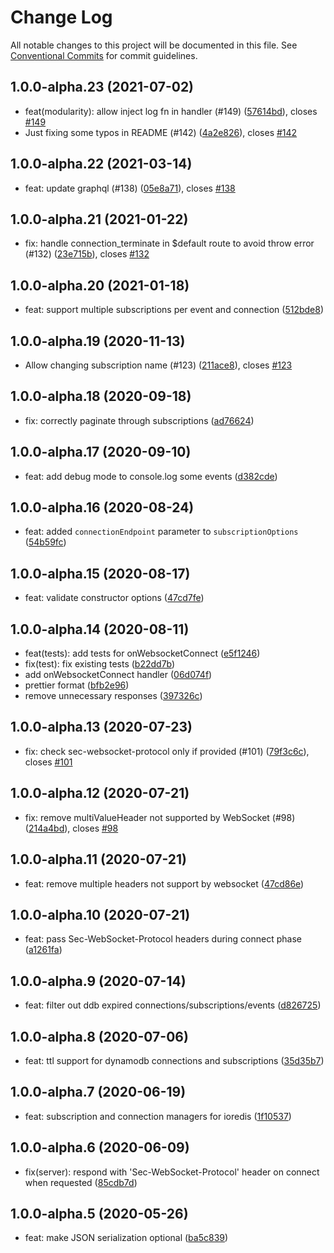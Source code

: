# Change Log

All notable changes to this project will be documented in this file.
See [Conventional Commits](https://conventionalcommits.org) for commit guidelines.

## 1.0.0-alpha.23 (2021-07-02)

- feat(modularity): allow inject log fn in handler (#149) ([57614bd](https://github.com/michalkvasnicak/aws-lambda-graphql/commit/57614bd)), closes [#149](https://github.com/michalkvasnicak/aws-lambda-graphql/issues/149)
- Just fixing some typos in README (#142) ([4a2e826](https://github.com/michalkvasnicak/aws-lambda-graphql/commit/4a2e826)), closes [#142](https://github.com/michalkvasnicak/aws-lambda-graphql/issues/142)

## 1.0.0-alpha.22 (2021-03-14)

- feat: update graphql (#138) ([05e8a71](https://github.com/michalkvasnicak/aws-lambda-graphql/commit/05e8a71)), closes [#138](https://github.com/michalkvasnicak/aws-lambda-graphql/issues/138)

## 1.0.0-alpha.21 (2021-01-22)

- fix: handle connection_terminate in \$default route to avoid throw error (#132) ([23e715b](https://github.com/michalkvasnicak/aws-lambda-graphql/commit/23e715b)), closes [#132](https://github.com/michalkvasnicak/aws-lambda-graphql/issues/132)

## 1.0.0-alpha.20 (2021-01-18)

- feat: support multiple subscriptions per event and connection ([512bde8](https://github.com/michalkvasnicak/aws-lambda-graphql/commit/512bde8))

## 1.0.0-alpha.19 (2020-11-13)

- Allow changing subscription name (#123) ([211ace8](https://github.com/michalkvasnicak/aws-lambda-graphql/commit/211ace8)), closes [#123](https://github.com/michalkvasnicak/aws-lambda-graphql/issues/123)

## 1.0.0-alpha.18 (2020-09-18)

- fix: correctly paginate through subscriptions ([ad76624](https://github.com/michalkvasnicak/aws-lambda-graphql/commit/ad76624))

## 1.0.0-alpha.17 (2020-09-10)

- feat: add debug mode to console.log some events ([d382cde](https://github.com/michalkvasnicak/aws-lambda-graphql/commit/d382cde))

## 1.0.0-alpha.16 (2020-08-24)

- feat: added `connectionEndpoint` parameter to `subscriptionOptions` ([54b59fc](https://github.com/michalkvasnicak/aws-lambda-graphql/commit/54b59fc))

## 1.0.0-alpha.15 (2020-08-17)

- feat: validate constructor options ([47cd7fe](https://github.com/michalkvasnicak/aws-lambda-graphql/commit/47cd7fe))

## 1.0.0-alpha.14 (2020-08-11)

- feat(tests): add tests for onWebsocketConnect ([e5f1246](https://github.com/michalkvasnicak/aws-lambda-graphql/commit/e5f1246))
- fix(test): fix existing tests ([b22dd7b](https://github.com/michalkvasnicak/aws-lambda-graphql/commit/b22dd7b))
- add onWebsocketConnect handler ([06d074f](https://github.com/michalkvasnicak/aws-lambda-graphql/commit/06d074f))
- prettier format ([bfb2e96](https://github.com/michalkvasnicak/aws-lambda-graphql/commit/bfb2e96))
- remove unnecessary responses ([397326c](https://github.com/michalkvasnicak/aws-lambda-graphql/commit/397326c))

## 1.0.0-alpha.13 (2020-07-23)

- fix: check sec-websocket-protocol only if provided (#101) ([79f3c6c](https://github.com/michalkvasnicak/aws-lambda-graphql/commit/79f3c6c)), closes [#101](https://github.com/michalkvasnicak/aws-lambda-graphql/issues/101)

## 1.0.0-alpha.12 (2020-07-21)

- fix: remove multiValueHeader not supported by WebSocket (#98) ([214a4bd](https://github.com/michalkvasnicak/aws-lambda-graphql/commit/214a4bd)), closes [#98](https://github.com/michalkvasnicak/aws-lambda-graphql/issues/98)

## 1.0.0-alpha.11 (2020-07-21)

- feat: remove multiple headers not support by websocket ([47cd86e](https://github.com/michalkvasnicak/aws-lambda-graphql/commit/47cd86e))

## 1.0.0-alpha.10 (2020-07-21)

- feat: pass Sec-WebSocket-Protocol headers during connect phase ([a1261fa](https://github.com/michalkvasnicak/aws-lambda-graphql/commit/a1261fa))

## 1.0.0-alpha.9 (2020-07-14)

- feat: filter out ddb expired connections/subscriptions/events ([d826725](https://github.com/michalkvasnicak/aws-lambda-graphql/commit/d826725))

## 1.0.0-alpha.8 (2020-07-06)

- feat: ttl support for dynamodb connections and subscriptions ([35d35b7](https://github.com/michalkvasnicak/aws-lambda-graphql/commit/35d35b7))

## 1.0.0-alpha.7 (2020-06-19)

- feat: subscription and connection managers for ioredis ([1f10537](https://github.com/michalkvasnicak/aws-lambda-graphql/commit/1f10537))

## 1.0.0-alpha.6 (2020-06-09)

- fix(server): respond with 'Sec-WebSocket-Protocol' header on connect when requested ([85cdb7d](https://github.com/michalkvasnicak/aws-lambda-graphql/commit/85cdb7d))

## 1.0.0-alpha.5 (2020-05-26)

- feat: make JSON serialization optional ([ba5c839](https://github.com/michalkvasnicak/aws-lambda-graphql/commit/ba5c839))
